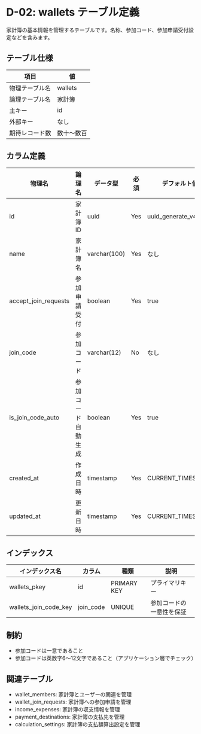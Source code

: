 # D-02: wallets テーブル定義

家計簿の基本情報を管理するテーブルです。名称、参加コード、参加申請受付設定などを含みます。

## テーブル仕様

| 項目           | 値         |
| -------------- | ---------- |
| 物理テーブル名 | wallets    |
| 論理テーブル名 | 家計簿     |
| 主キー         | id         |
| 外部キー       | なし       |
| 期待レコード数 | 数十〜数百 |

## カラム定義

| 物理名               | 論理名             | データ型     | 必須 | デフォルト値       | 説明                                                                 |
| -------------------- | ------------------ | ------------ | ---- | ------------------ | -------------------------------------------------------------------- |
| id                   | 家計簿ID           | uuid         | Yes  | uuid_generate_v4() | プライマリキー                                                       |
| name                 | 家計簿名           | varchar(100) | Yes  | なし               | 家計簿の名称                                                         |
| accept_join_requests | 参加申請受付       | boolean      | Yes  | true               | 参加申請を受け付けるか（true/false）                                 |
| join_code            | 参加コード         | varchar(12)  | No   | なし               | 家計簿への参加に必要なコード、accept_join_requestsがtrueの場合に必要 |
| is_join_code_auto    | 参加コード自動生成 | boolean      | Yes  | true               | 参加コードが自動生成されたか（true）、手動入力か（false）            |
| created_at           | 作成日時           | timestamp    | Yes  | CURRENT_TIMESTAMP  | レコード作成日時                                                     |
| updated_at           | 更新日時           | timestamp    | Yes  | CURRENT_TIMESTAMP  | レコード更新日時                                                     |

## インデックス

| インデックス名        | カラム    | 種類        | 説明                     |
| --------------------- | --------- | ----------- | ------------------------ |
| wallets_pkey          | id        | PRIMARY KEY | プライマリキー           |
| wallets_join_code_key | join_code | UNIQUE      | 参加コードの一意性を保証 |

## 制約

- 参加コードは一意であること
- 参加コードは英数字6〜12文字であること（アプリケーション層でチェック）

## 関連テーブル

- wallet_members: 家計簿とユーザーの関連を管理
- wallet_join_requests: 家計簿への参加申請を管理
- income_expenses: 家計簿の収支情報を管理
- payment_destinations: 家計簿の支払先を管理
- calculation_settings: 家計簿の支払額算出設定を管理
